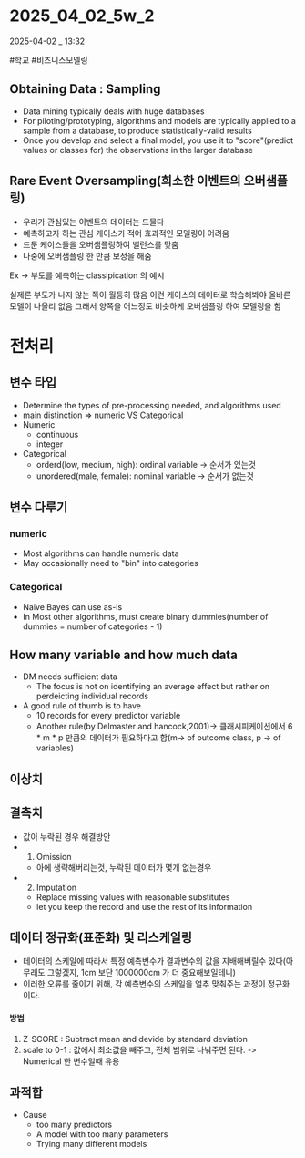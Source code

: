 
# 2025_04_02_5w_2

2025-04-02 _ 13:32

#학교 #비즈니스모델링 


## Obtaining Data : Sampling

- Data mining typically deals with huge databases
- For piloting/prototyping, algorithms and models are typically applied to a sample from a database, to produce statistically-vaild results
- Once you develop and select a final model, you use it to "score"(predict values or classes for) the observations in the larger database

## Rare Event Oversampling(희소한 이벤트의 오버샘플링)

- 우리가 관심있는 이벤트의 데이터는 드물다
- 예측하고자 하는 관심 케이스가 적어 효과적인 모델링이 어려움
- 드문 케이스들을 오버샘플링하여 밸런스를 맞춤
- 나중에 오버샘플링 한 만큼 보정을 해줌

Ex -> 부도를 예측하는 classipication 의 예시

실제론 부도가 나지 않는 쪽이 월등히 많음
이런 케이스의 데이터로 학습해봐야 올바른 모델이 나올리 없음
그래서 양쪽을 어느정도 비슷하게 오버샘플링 하여 모델링을 함

# 전처리

## 변수 타입

- Determine the types of pre-processing needed, and algorithms used
- main distinction => numeric VS Categorical
- Numeric
	- continuous
	- integer
- Categorical
	- orderd(low, medium, high): ordinal variable -> 순서가 있는것
	- unordered(male, female): nominal variable -> 순서가 없는것

## 변수 다루기

### numeric
- Most algorithms can handle numeric data
- May occasionally need to "bin" into categories

### Categorical
- Naive Bayes can use as-is
- In Most other algorithms, must create binary dummies(number of dummies = number of categories - 1)

## How many variable and how much data

- DM needs sufficient data
	- The focus is not on identifying an average effect but rather on perdeicting individual records
- A good rule of thumb is to have
	- 10 records for every predictor variable
	- Another rule(by Delmaster and hancock,2001)-> 클래시피케이션에서 6 * m * p 만큼의 데이터가 필요하다고 함(m-> of outcome class, p -> of variables)

## 이상치
## 결측치
- 값이 누락된 경우 해결방안
- 1. Omission
	- 아에 생략해버리는것, 누락된 데이터가 몇개 없는경우
- 2. Imputation
	- Replace missing values with reasonable substitutes
	- let you keep the record and use the rest of its information

## 데이터 정규화(표준화) 및 리스케일링

- 데이터의 스케일에 따라서 특정 예측변수가 결과변수의 값을 지배해버릴수 있다(아무래도 그렇겠지, 1cm 보단 1000000cm 가 더 중요해보일테니)
- 이러한 오류를 줄이기 위해, 각 예측변수의 스케일을 얼추 맞춰주는 과정이 정규화이다.

#### 방법
1. Z-SCORE : Subtract mean and devide by standard deviation
2. scale to 0-1 : 값에서 최소값을 빼주고, 전체 범위로 나눠주면 된다.
-> Numerical 한 변수일때 유용

## 과적합

- Cause
	- too many predictors
	- A model with too many parameters
	- Trying many different models
